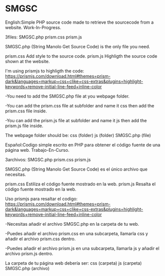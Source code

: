 # SMGSC
English:Simple PHP source code made to retrieve the sourcecode from a website.
Work-In-Progress.

3files:
SMGSC.php
prism.css
prism.js

SMGSC.php (String Manolo Get Source Code) is the only file you need.

prism.css Add style to the source code.
prism.js Highligth the source code shown at the website.

I'm using prismjs to highligth the code:
https://prismjs.com/download.html#themes=prism-dark&languages=markup+css+clike+css-extras&plugins=highlight-keywords+remove-initial-line-feed+inline-color

-You need to add the SMGSC.php file at you webpage folder.

-You can add the prism.css file at subfolder and name it css then add the prism.css file inside.

-You can add the prism.js file at subfolder and name it js then add the prism.js file inside.

The webpage folder should be:
css (folder)
js (folder)
SMGSC.php (file)



Español:Codigo simple escrito en PHP para obtener el código fuente de una página web.
Trabajo-En-Curso.

3archivos:
SMGSC.php
prism.css
prism.js

SMGSC.php (String Manolo Get Source Code) es el único archivo que necesitas.

prism.css Estiliza el código fuente mostrado en la web.
prism.js Resalta el código fuente mostrado en la web.

Uso prismjs para resaltar el codigo:
https://prismjs.com/download.html#themes=prism-dark&languages=markup+css+clike+css-extras&plugins=highlight-keywords+remove-initial-line-feed+inline-color

-Necesitas añadir el archivo SMGSC.php en la carpeta de tu web.

-Puedes añadir el archivo prism.css en una subcarpeta, llamarla css y añadir el archivo prism.css dentro.

-Puedes añadir el archivo prism.js en una subcarpeta, llamarla js y añadir el archivo prism.js dentro.

La carpeta de tu página web debería ser:
css (carpeta)
js (carpeta)
SMGSC.php (archivo)
